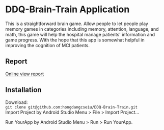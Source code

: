 # DDQ-Brain-Train Application
This is a straightforward brain game. Allow people to let people play memory games in categories including memory, attention, language, and math, this game will help the hospital manage patients' information and game progress. With the hope that this app is somewhat helpful in improving the cognition of MCI patients.

## Report
<a href='https://sway.office.com/shcpxVBsI4eGqXAk?ref=Link'>Online view report</a>

## Installation

Download:</br>
`git clone git@github.com:hongdangcseiu/DDQ-Brain-Train.git`</br>
Import Project by Android Studio Menu > File > Import Project...

Run YourApp by Android Studio Menu > Run > Run YourApp.
